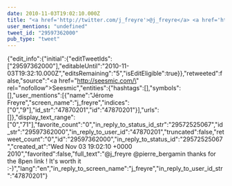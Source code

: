 ```yaml
---
date: 2010-11-03T19:02:10.000Z
title: "<a href='http://twitter.com/j_freyre'>@j_freyre</a> <a href='http://twitter.com/pierre_bergamin'>@pierre_bergamin</a> thanks for the 8pen link ! It's worth it :-)″"
user_mentions: "undefined"
tweet_id: "29597362000"
pub_type: "tweet"
---
```

{"edit_info":{"initial":{"editTweetIds":["29597362000"],"editableUntil":"2010-11-03T19:32:10.000Z","editsRemaining":"5","isEditEligible":true}},"retweeted":false,"source":"<a href=\"http://seesmic.com/\" rel=\"nofollow\">Seesmic</a>","entities":{"hashtags":[],"symbols":[],"user_mentions":[{"name":"Jérome Freyre","screen_name":"j_freyre","indices":["0","9"],"id_str":"47870201","id":"47870201"}],"urls":[]},"display_text_range":["0","71"],"favorite_count":"0","in_reply_to_status_id_str":"29572525067","id_str":"29597362000","in_reply_to_user_id":"47870201","truncated":false,"retweet_count":"0","id":"29597362000","in_reply_to_status_id":"29572525067","created_at":"Wed Nov 03 19:02:10 +0000 2010","favorited":false,"full_text":"@j_freyre @pierre_bergamin thanks for the 8pen link ! It's worth it :-)","lang":"en","in_reply_to_screen_name":"j_freyre","in_reply_to_user_id_str":"47870201"}
